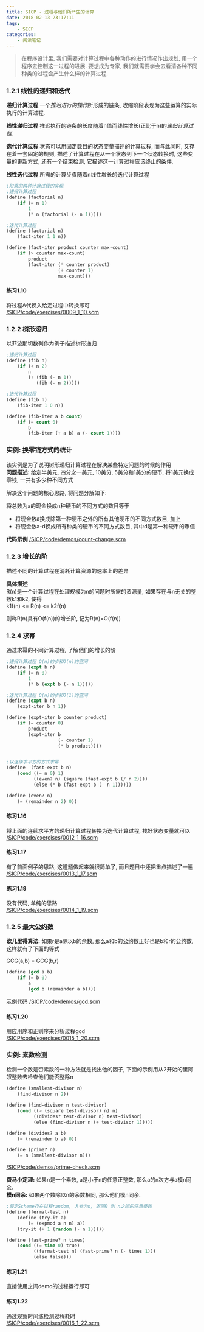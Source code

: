 ```yaml
---
title: SICP - 过程与他们所产生的计算
date: 2018-02-13 23:17:11
tags:
	- SICP
categories:
	- 阅读笔记
---
```


> 在程序设计里, 我们需要对计算过程中各种动作的进行情况作出规划, 用一个程序去控制这一过程的进展. 要想成为专家, 我们就需要学会去看清各种不同种类的过程会产生什么样的计算过程.  

<!-- more -->
### 1.2.1 线性的递归和迭代  
**递归计算过程** 一个*推迟进行的操作*所形成的链条, 收缩阶段表现为这些运算的实际执行的计算过程.  

**线性递归过程** 推迟执行的链条的长度随着n值而线性增长(正比于n)的*递归计算过程*.  

**迭代计算过程** 状态可以用固定数目的状态变量描述的计算过程, 而与此同时, 又存在着一套固定的规则, 描述了计算过程在从一个状态到下一个状态转换时, 这些变量的更新方式, 还有一个结束检测, 它描述这一计算过程应该终止的条件.  

**线性迭代过程** 所需的计算步骤随着n线性增长的迭代计算过程  

```lisp
;阶乘的两种计算过程的实现
;递归计算过程
(define (factorial n)
	(if (= n 1)
		1
		(* n (factorial (- n 1)))))

;迭代计算过程
(define (factorial n)
	(fact-iter 1 1 n))

(define (fact-iter product counter max-count)
	(if (> counter max-count)
		product
		(fact-iter (* counter product)
				   (+ counter 1)
				   max-count)))
```

#### 练习1.10  
将过程A代换入给定过程中转换即可  
[/SICP/code/exercises/0009_1_10.scm](#)

### 1.2.2 树形递归  
以菲波那切数列作为例子描述树形递归

```lisp
;递归计算过程
(define (fib n)
	(if (< n 2)
		n
		(+ (fib (- n 1))
		   (fib (- n 2)))))

;迭代计算过程
(define (fib n)
	(fib-iter 1 0 n))

(define (fib-iter a b count)
	(if (= count 0)
		b
		(fib-iter (+ a b) a (- count 1))))
```

### 实例: 换零钱方式的统计  
该实例是为了说明树形递归计算过程在解决某些特定问题的时候的作用  
**问题描述:** 给定半美元, 四分之一美元, 10美分, 5美分和1美分的硬币, 将1美元换成零钱, 一共有多少种不同方式  

解决这个问题的核心思路, 将问题分解如下:  

将总数为a的现金换成n种硬币的不同方式的数目等于  
* 将现金数a换成除第一种硬币之外的所有其他硬币的不同方式数目, 加上
* 将现金数a-d换成所有种类的硬币的不同方式数目, 其中d是第一种硬币的币值  

**代码示例** [/SICP/code/demos/count-change.scm](#)  

### 1.2.3 增长的阶  
描述不同的计算过程在消耗计算资源的速率上的差异  

**具体描述**  
R(n)是一个计算过程在处理规模为n的问题时所需的资源量, 如果存在与n无关的整数k1和k2, 使得  
	k1f(n) <= R(n) <= k2f(n)  

则称R(n)具有O(f(n))的增长阶, 记为R(n)=O(f(n))

### 1.2.4 求幂
通过求幂的不同计算过程, 了解他们的增长的阶  
```lisp
;递归计算过程 O(n)的步和O(n)的空间
(define (expt b n)
	(if (= n 0)
		1
		(* b (expt b (- n 1)))))

;迭代计算过程 O(n)的步和O(1)的空间
(define (expt b n)
	(expt-iter b n 1))

(define (expt-iter b counter product)
	(if (= counter 0)
		product
		(expt-iter b 
				   (- counter 1) 
				   (* b product))))


;以连续求平方的方式求幂
(define  (fast-expt b n)
	(cond ((= n 0) 1)
	      ((even? n) (square (fast-expt b (/ n 2))))
	      (else (* b (fast-expt b (- n 1))))))

(define (even? n)
	(= (remainder n 2) 0))
```

#### 练习1.16  
将上面的连续求平方的递归计算过程转换为迭代计算过程, 找好状态变量就可以  
[/SICP/code/exercises/0012_1_16.scm](#)


#### 练习1.17  
有了前面例子的思路, 这道题做起来就很简单了, 而且题目中还把重点描述了一遍  
[/SICP/code/exercises/0013_1_17.scm](#)

#### 练习1.19  
没有代码, 单纯的思路  
[/SICP/code/exercises/0014_1_19.scm](#)

### 1.2.5 最大公约数  
**欧几里得算法:** 如果r是a除以b的余数, 那么a和b的公约数正好也是b和r的公约数, 这样就有了下面的等式  

GCG(a,b) = GCG(b,r)
```lisp
(define (gcd a b)
	(if (= b 0)
		a
		(gcd b (remainder a b))))
```
示例代码 [/SICP/code/demos/gcd.scm](#)

#### 练习1.20
用应用序和正则序来分析过程gcd  
[/SICP/code/exercises/0015_1_20.scm](#)

### 实例: 素数检测  
检测一个数是否素数的一种方法就是找出他的因子, 下面的示例用从2开始的里阿奴整数去检查他们能否整除n
```lisp
(define (smallest-divisor n)
	(find-divisor n 2))

(define (find-divisor n test-divisor)
	(cond ((> (square test-divisor) n) n)
		  ((divides? test-divisor n) test-divisor)
		  (else (find-divisor n (+ test-divisor 1)))))

(define (divides? a b)
	(= (remainder b a) 0))

(define (prime? n)
	(= n (smallest-divisor n)))
```
[/SICP/code/demos/prime-check.scm](#)  

**费马小定理:** 如果n是一个素数, a是小于n的任意正整数, 那么a的n次方与a模n同余.  
**模n同余:** 如果两个数除以n的余数相同, 那么他们模n同余.  
```lisp
;假定Scheme存在过程random, 入参为n, 返回0 到 n之间的任意整数
(define (fermat-test n)
	(define (try-it a)
		(= (expmod a n n) a))
	(try-it (+ 1 (random (- n 1)))))	

(define (fast-prime? n times)
	(cond ((= time 0) true)
	      ((fermat-test n) (fast-prime? n (- times 1)))
	      (else false)))
```

#### 练习1.21
直接使用之间demo的过程运行即可

#### 练习1.22
通过观察时间练检测过程耗时  
[/SICP/code/exercises/0016_1_22.scm](#)



